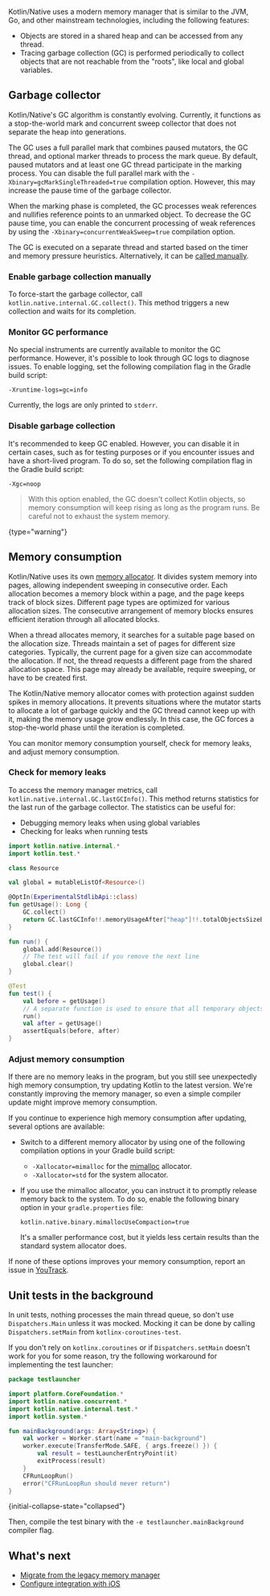 [//]: # (title: Kotlin/Native memory management)

Kotlin/Native uses a modern memory manager that is similar to the JVM, Go, and other mainstream technologies, including
the following features:

* Objects are stored in a shared heap and can be accessed from any thread.
* Tracing garbage collection (GC) is performed periodically to collect objects that are not reachable from the "roots",
  like local and global variables.

## Garbage collector

Kotlin/Native's GC algorithm is constantly evolving. Currently, it functions as a stop-the-world mark and concurrent sweep
collector that does not separate the heap into generations.

The GC uses a full parallel mark that combines paused mutators, the GC thread, and optional marker threads to process
the mark queue. By default, paused mutators and at least one GC thread participate in the marking process.
You can disable the full parallel mark with the `-Xbinary=gcMarkSingleThreaded=true` compilation option.
However, this may increase the pause time of the garbage collector.

When the marking phase is completed, the GC processes weak references and nullifies reference points to an unmarked object.
To decrease the GC pause time, you can enable the concurrent processing of weak references by using
the `-Xbinary=concurrentWeakSweep=true` compilation option.

The GC is executed on a separate thread and started based on the timer
and memory pressure heuristics. Alternatively, it can be [called manually](#enable-garbage-collection-manually).

### Enable garbage collection manually

To force-start the garbage collector, call `kotlin.native.internal.GC.collect()`. This method triggers a new collection
and waits for its completion.

### Monitor GC performance

No special instruments are currently available to monitor the GC performance. However, it's possible to look through GC
logs to diagnose issues. To enable logging, set the following compilation flag in the Gradle build script:

```none
-Xruntime-logs=gc=info
```

Currently, the logs are only printed to `stderr`.

### Disable garbage collection

It's recommended to keep GC enabled. However, you can disable it in certain cases, such as for testing purposes or
if you encounter issues and have a short-lived program. To do so, set the following compilation flag in the Gradle
build script:

```none
-Xgc=noop
```

> With this option enabled, the GC doesn't collect Kotlin objects, so memory consumption will keep rising as long as the
> program runs. Be careful not to exhaust the system memory.
>
{type="warning"}

## Memory consumption

Kotlin/Native uses its own [memory allocator](https://github.com/JetBrains/kotlin/blob/master/kotlin-native/runtime/src/alloc/custom/README.md).
It divides system memory into pages, allowing independent sweeping in consecutive order. Each allocation becomes a memory
block within a page, and the page keeps track of block sizes. Different page types are optimized for various allocation
sizes. The consecutive arrangement of memory blocks ensures efficient iteration through all allocated blocks.

When a thread allocates memory, it searches for a suitable page based on the allocation size. Threads maintain a set of
pages for different size categories. Typically, the current page for a given size can accommodate the allocation.
If not, the thread requests a different page from the shared allocation space. This page may already be available,
require sweeping, or have to be created first.

The Kotlin/Native memory allocator comes with protection against sudden spikes in memory allocations. It prevents
situations where the mutator starts to allocate a lot of garbage quickly and the GC thread cannot keep up with it,
making the memory usage grow endlessly. In this case, the GC forces a stop-the-world phase until the iteration is completed.

You can monitor memory consumption yourself, check for memory leaks, and adjust memory consumption.

### Check for memory leaks

To access the memory manager metrics, call `kotlin.native.internal.GC.lastGCInfo()`. This method returns statistics for the last
run of the garbage collector. The statistics can be useful for:

* Debugging memory leaks when using global variables
* Checking for leaks when running tests

```kotlin
import kotlin.native.internal.*
import kotlin.test.*

class Resource

val global = mutableListOf<Resource>()

@OptIn(ExperimentalStdlibApi::class)
fun getUsage(): Long {
    GC.collect()
    return GC.lastGCInfo!!.memoryUsageAfter["heap"]!!.totalObjectsSizeBytes
}

fun run() {
    global.add(Resource())
    // The test will fail if you remove the next line
    global.clear()
}

@Test
fun test() {
    val before = getUsage()
    // A separate function is used to ensure that all temporary objects are cleared
    run()
    val after = getUsage()
    assertEquals(before, after)
}
```

### Adjust memory consumption

If there are no memory leaks in the program, but you still see unexpectedly high memory consumption,
try updating Kotlin to the latest version. We're constantly improving the memory manager, so even a simple compiler
update might improve memory consumption.

If you continue to experience high memory consumption after updating, several options are available:

* Switch to a different memory allocator by using one of the following compilation options in your Gradle build script:

  * `-Xallocator=mimalloc` for the [mimalloc](https://github.com/microsoft/mimalloc) allocator.
  * `-Xallocator=std` for the system allocator.

* If you use the mimalloc allocator, you can instruct it to promptly release memory back to the system.
  To do so, enable the following binary option in your `gradle.properties` file:

  ```none
  kotlin.native.binary.mimallocUseCompaction=true
  ```

  It's a smaller performance cost, but it yields less certain results than the standard system allocator does.

If none of these options improves your memory consumption, report an issue in [YouTrack](https://youtrack.jetbrains.com/newissue?project=kt).

## Unit tests in the background

In unit tests, nothing processes the main thread queue, so don't use `Dispatchers.Main` unless it was mocked. Mocking it can
be done by calling `Dispatchers.setMain` from `kotlinx-coroutines-test`.

If you don't rely on `kotlinx.coroutines` or if `Dispatchers.setMain` doesn't work for you for some reason, try the
following workaround for implementing the test launcher:

```kotlin
package testlauncher

import platform.CoreFoundation.*
import kotlin.native.concurrent.*
import kotlin.native.internal.test.*
import kotlin.system.*

fun mainBackground(args: Array<String>) {
    val worker = Worker.start(name = "main-background")
    worker.execute(TransferMode.SAFE, { args.freeze() }) {
        val result = testLauncherEntryPoint(it)
        exitProcess(result)
    }
    CFRunLoopRun()
    error("CFRunLoopRun should never return")
}
```
{initial-collapse-state="collapsed"}

Then, compile the test binary with the `-e testlauncher.mainBackground` compiler flag.

## What's next

* [Migrate from the legacy memory manager](native-migration-guide.md)
* [Configure integration with iOS](native-ios-integration.md)
